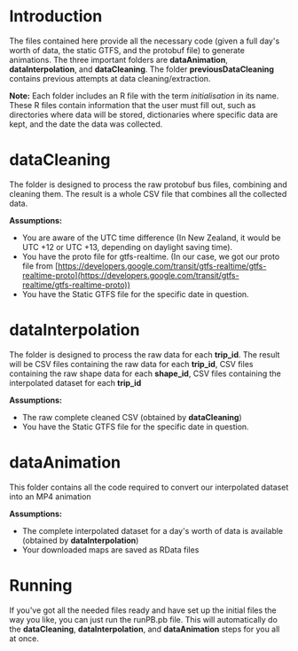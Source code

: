 # Introduction
The files contained here provide all the necessary code (given a full day's worth of data, the static GTFS, and the protobuf file) to generate animations. The three important folders are **dataAnimation**, **dataInterpolation**, and **dataCleaning**. The folder **previousDataCleaning** contains previous attempts at data cleaning/extraction.

**Note:** Each folder includes an R file with the term *initialisation* in its name. These R files contain information that the user must fill out, such as directories where data will be stored, dictionaries where specific data are kept, and the date the data was collected.


# dataCleaning

The folder is designed to process the raw protobuf bus files, combining and cleaning them. The result is a whole CSV file that combines all the collected data.

**Assumptions:**  
- You are aware of the UTC time difference (In New Zealand, it would be UTC +12 or UTC +13, depending on daylight saving time).
- You have the proto file for gtfs-realtime. (In our case, we got our proto file from [https://developers.google.com/transit/gtfs-realtime/gtfs-realtime-proto](https://developers.google.com/transit/gtfs-realtime/gtfs-realtime-proto))
- You have the Static GTFS file for the specific date in question.

# dataInterpolation

The folder is designed to process the raw data for each **trip_id**. The result will be CSV files containing the raw data for each **trip_id**, CSV files containing the raw shape data for each **shape_id**, CSV files containing the interpolated dataset for each **trip_id**

**Assumptions:**  
- The raw complete cleaned CSV (obtained by **dataCleaning**)
- You have the Static GTFS file for the specific date in question.

# dataAnimation

This folder contains all the code required to convert our interpolated dataset into an MP4 animation

**Assumptions:**  
- The complete interpolated dataset for a day's worth of data is available (obtained by **dataInterpolation**)
- Your downloaded maps are saved as RData files



# Running
If you've got all the needed files ready and have set up the initial files the way you like, you can just run the runPB.pb file. This will automatically do the **dataCleaning**, **dataInterpolation**, and **dataAnimation** steps for you all at once.

